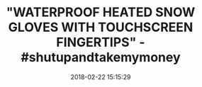 ---
title: >-
  "WATERPROOF HEATED SNOW GLOVES WITH TOUCHSCREEN FINGERTIPS" -
  #shutupandtakemymoney
name: 'FNDN Heated Snow Pro Glove, Medium'
date: '2018-02-22 15:15:29'
buy_now: >-
  https://www.amazon.com/FNDN-Heated-Snow-Glove-Medium/dp/B07896FNLZ?SubscriptionId=AKIAIA5RBQIWQVTCUEUQ&tag=coldcutdeals-20&linkCode=xm2&camp=2025&creative=165953&creativeASIN=B07896FNLZ
description_markdown: |+
  FNDN Heated Snow Pro Glove, Medium

    - Stainless core heating technology and a rechargeable 7.4V lithium ion batteries deliver heat for up to 5.5 Hrs

    - Touchscreen fingertips work with mobile devices & automobile touchscreens

    - Warmth without the bulk - 3m 200g thinsulate insulation

    - Waterproof breathable hipora liner makes sure your hands not only stay warm but also dry

    - Zippered storage bag

tweet_id_str: '966692930734952449'
price: $169.56
you_save: ''
asin: B07896FNLZ
image: 'https://images-na.ssl-images-amazon.com/images/I/51iXkj6BdEL.jpg'

---
